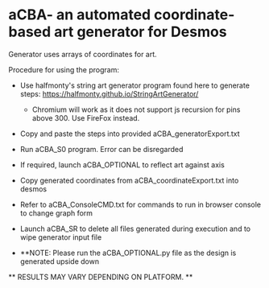 # aCBA- an automated coordinate-based art generator for Desmos
Generator uses arrays of coordinates for art. 

Procedure for using the program:
- Use halfmonty's string art generator program found here to generate steps: https://halfmonty.github.io/StringArtGenerator/
  - Chromium will work as it does not support js recursion for pins above 300. Use FireFox instead. 
- Copy and paste the steps into provided aCBA_generatorExport.txt
- Run aCBA_S0 program. Error can be disregarded
- If required, launch aCBA_OPTIONAL to reflect art against axis
- Copy generated coordinates from aCBA_coordinateExport.txt into desmos
- Refer to aCBA_ConsoleCMD.txt for commands to run in browser console to change graph form

- Launch aCBA_SR to delete all files generated during execution and to wipe generator input file
- **NOTE: Please run the aCBA_OPTIONAL.py file as the design is generated upside down

** RESULTS MAY VARY DEPENDING ON PLATFORM. **
